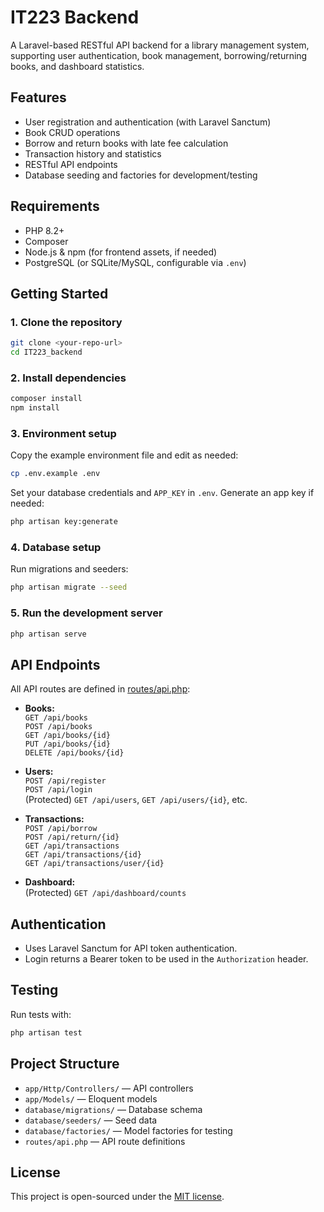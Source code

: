 # IT223 Backend

A Laravel-based RESTful API backend for a library management system, supporting user authentication, book management, borrowing/returning books, and dashboard statistics.

## Features

- User registration and authentication (with Laravel Sanctum)
- Book CRUD operations
- Borrow and return books with late fee calculation
- Transaction history and statistics
- RESTful API endpoints
- Database seeding and factories for development/testing

## Requirements

- PHP 8.2+
- Composer
- Node.js & npm (for frontend assets, if needed)
- PostgreSQL (or SQLite/MySQL, configurable via `.env`)

## Getting Started

### 1. Clone the repository

```sh
git clone <your-repo-url>
cd IT223_backend
```

### 2. Install dependencies

```sh
composer install
npm install
```

### 3. Environment setup

Copy the example environment file and edit as needed:

```sh
cp .env.example .env
```

Set your database credentials and `APP_KEY` in `.env`. Generate an app key if needed:

```sh
php artisan key:generate
```

### 4. Database setup

Run migrations and seeders:

```sh
php artisan migrate --seed
```

### 5. Run the development server

```sh
php artisan serve
```

## API Endpoints

All API routes are defined in [routes/api.php](routes/api.php):

- **Books:**  
  `GET /api/books`  
  `POST /api/books`  
  `GET /api/books/{id}`  
  `PUT /api/books/{id}`  
  `DELETE /api/books/{id}`

- **Users:**  
  `POST /api/register`  
  `POST /api/login`  
  (Protected) `GET /api/users`, `GET /api/users/{id}`, etc.

- **Transactions:**  
  `POST /api/borrow`  
  `POST /api/return/{id}`  
  `GET /api/transactions`  
  `GET /api/transactions/{id}`  
  `GET /api/transactions/user/{id}`

- **Dashboard:**  
  (Protected) `GET /api/dashboard/counts`

## Authentication

- Uses Laravel Sanctum for API token authentication.
- Login returns a Bearer token to be used in the `Authorization` header.

## Testing

Run tests with:

```sh
php artisan test
```

## Project Structure

- `app/Http/Controllers/` — API controllers
- `app/Models/` — Eloquent models
- `database/migrations/` — Database schema
- `database/seeders/` — Seed data
- `database/factories/` — Model factories for testing
- `routes/api.php` — API route definitions

## License

This project is open-sourced under the [MIT license](https://opensource.org/licenses/MIT).
